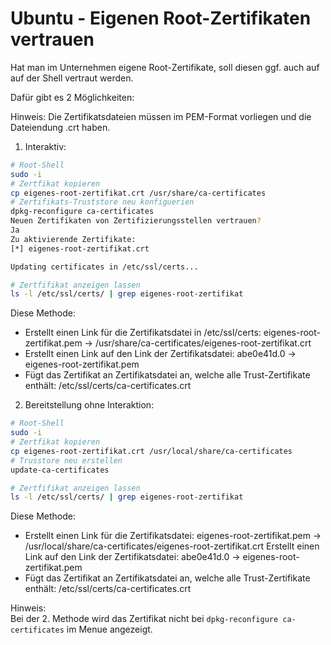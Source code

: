 # Ubuntu - Eigenen Root-Zertifikaten vertrauen

Hat man im Unternehmen eigene Root-Zertifikate, soll diesen ggf. auch auf auf der Shell vertraut werden.

Dafür gibt es 2 Möglichkeiten:

Hinweis: Die Zertifikatsdateien müssen im PEM-Format vorliegen und die Dateiendung .crt haben.

1. Interaktiv:
```bash
# Root-Shell
sudo -i
# Zertfikat kopieren
cp eigenes-root-zertifikat.crt /usr/share/ca-certificates
# Zertifikats-Truststore neu konfiguerien
dpkg-reconfigure ca-certificates
Neuen Zertifikaten von Zertifizierungsstellen vertrauen?
Ja
Zu aktivierende Zertifikate:
[*] eigenes-root-zertifikat.crt

Updating certificates in /etc/ssl/certs...

# Zertfifikat anzeigen lassen
ls -l /etc/ssl/certs/ | grep eigenes-root-zertifikat
```
Diese Methode:
- Erstellt einen Link für die Zertifikatsdatei in /etc/ssl/certs:
  eigenes-root-zertifikat.pem -> /usr/share/ca-certificates/eigenes-root-zertifikat.crt
- Erstellt einen Link auf den Link der Zertifikatsdatei:
  abe0e41d.0 -> eigenes-root-zertifikat.pem
- Fügt das Zertifikat an Zertifikatsdatei an, welche alle Trust-Zertifikate enthält:
  /etc/ssl/certs/ca-certificates.crt

2. Bereitstellung ohne Interaktion:

```bash
# Root-Shell
sudo -i
# Zertfikat kopieren
cp eigenes-root-zertifikat.crt /usr/local/share/ca-certificates
# Trusstore neu erstellen
update-ca-certificates

# Zertfifikat anzeigen lassen
ls -l /etc/ssl/certs/ | grep eigenes-root-zertifikat
```
Diese Methode: 
- Erstellt einen Link für die Zertifikatsdatei:
  eigenes-root-zertifikat.pem -> /usr/local/share/ca-certificates/eigenes-root-zertifikat.crt
  Erstellt einen Link auf den Link der Zertifikatsdatei:
  abe0e41d.0 -> eigenes-root-zertifikat.pem
- Fügt das Zertifikat an Zertifikatsdatei an, welche alle Trust-Zertifikate enthält:
  /etc/ssl/certs/ca-certificates.crt

Hinweis:  
Bei der 2. Methode wird das Zertifikat nicht bei `dpkg-reconfigure ca-certificates` im Menue angezeigt.

